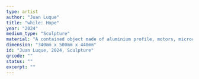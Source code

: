 ```yaml
---
type: artist
author: "Juan Luque"
title: "while: Hope"
year: "2024"
medium_type: "Sculpture"
material: "A contained object made of aluminium profile, motors, microcontroller, 3d printed parts and laser cutter acryl sheets."
dimension: "340mm x 500mm x 440mm"
id: "Juan Luque, 2024, Sculpture"
qrcode: ""
status: ""
excerpt: ""
---
```


